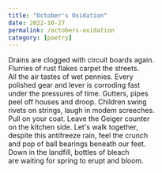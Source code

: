 ```yaml
---
title: "October's Oxidation"
date: 2022-10-27
permalink: /octobers-oxidation
category: [poetry]
---
```


Drains are clogged with circuit boards again.  
Flurries of rust flakes carpet the streets.  
All the air tastes of wet pennies. Every  
polished gear and lever is corroding fast  
under the pressures of time. Gutters, pipes  
peel off houses and droop. Children swing  
rivets on strings, laugh in modem screeches.  
Pull on your coat. Leave the Geiger counter  
on the kitchen side. Let's walk together,  
despite this antifreeze rain, feel the crunch  
and pop of ball bearings beneath our feet.  
Down in the landfill, bottles of bleach  
are waiting for spring to erupt and bloom.  